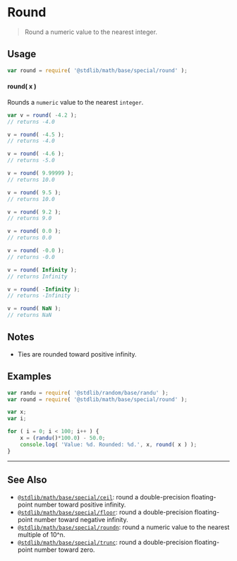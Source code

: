 <!--

@license Apache-2.0

Copyright (c) 2018 The Stdlib Authors.

Licensed under the Apache License, Version 2.0 (the "License");
you may not use this file except in compliance with the License.
You may obtain a copy of the License at

   http://www.apache.org/licenses/LICENSE-2.0

Unless required by applicable law or agreed to in writing, software
distributed under the License is distributed on an "AS IS" BASIS,
WITHOUT WARRANTIES OR CONDITIONS OF ANY KIND, either express or implied.
See the License for the specific language governing permissions and
limitations under the License.

-->

# Round

> Round a numeric value to the nearest integer.

<section class="usage">

## Usage

```javascript
var round = require( '@stdlib/math/base/special/round' );
```

#### round( x )

Rounds a `numeric` value to the nearest `integer`.

```javascript
var v = round( -4.2 );
// returns -4.0

v = round( -4.5 );
// returns -4.0

v = round( -4.6 );
// returns -5.0

v = round( 9.99999 );
// returns 10.0

v = round( 9.5 );
// returns 10.0

v = round( 9.2 );
// returns 9.0

v = round( 0.0 );
// returns 0.0

v = round( -0.0 );
// returns -0.0

v = round( Infinity );
// returns Infinity

v = round( -Infinity );
// returns -Infinity

v = round( NaN );
// returns NaN
```

</section>

<!-- /.usage -->

<section class="notes">

## Notes

-   Ties are rounded toward positive infinity.

</section>

<!-- /.notes -->

<section class="examples">

## Examples

<!-- eslint no-undef: "error" -->

```javascript
var randu = require( '@stdlib/random/base/randu' );
var round = require( '@stdlib/math/base/special/round' );

var x;
var i;

for ( i = 0; i < 100; i++ ) {
    x = (randu()*100.0) - 50.0;
    console.log( 'Value: %d. Rounded: %d.', x, round( x ) );
}
```

</section>

<!-- /.examples -->

<!-- Section for related `stdlib` packages. Do not manually edit this section, as it is automatically populated. -->

<section class="related">

* * *

## See Also

-   [`@stdlib/math/base/special/ceil`][@stdlib/math/base/special/ceil]: round a double-precision floating-point number toward positive infinity.
-   [`@stdlib/math/base/special/floor`][@stdlib/math/base/special/floor]: round a double-precision floating-point number toward negative infinity.
-   [`@stdlib/math/base/special/roundn`][@stdlib/math/base/special/roundn]: round a numeric value to the nearest multiple of 10^n.
-   [`@stdlib/math/base/special/trunc`][@stdlib/math/base/special/trunc]: round a double-precision floating-point number toward zero.

</section>

<!-- /.related -->

<!-- Section for all links. Make sure to keep an empty line after the `section` element and another before the `/section` close. -->

<section class="links">

<!-- <related-links> -->

[@stdlib/math/base/special/ceil]: https://github.com/stdlib-js/math/tree/main/base/special/ceil

[@stdlib/math/base/special/floor]: https://github.com/stdlib-js/math/tree/main/base/special/floor

[@stdlib/math/base/special/roundn]: https://github.com/stdlib-js/math/tree/main/base/special/roundn

[@stdlib/math/base/special/trunc]: https://github.com/stdlib-js/math/tree/main/base/special/trunc

<!-- </related-links> -->

</section>

<!-- /.links -->
